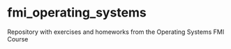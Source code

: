 # fmi_operating_systems
Repository with exercises and homeworks from the Operating Systems FMI Course
